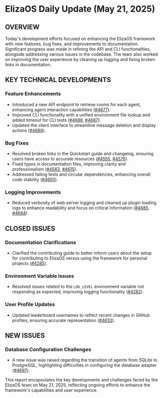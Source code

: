 # ElizaOS Daily Update (May 21, 2025)

## OVERVIEW 
Today's development efforts focused on enhancing the ElizaOS framework with new features, bug fixes, and improvements to documentation. Significant progress was made in refining the API and CLI functionalities, alongside addressing various issues in the codebase. The team also worked on improving the user experience by cleaning up logging and fixing broken links in documentation.

## KEY TECHNICAL DEVELOPMENTS

### Feature Enhancements
- Introduced a new API endpoint to retrieve rooms for each agent, enhancing agent interaction capabilities ([#4677](https://github.com/elizaos/eliza/pull/4677)).
- Improved CLI functionality with a unified environment file lookup and added timeout for CLI tests ([#4686](https://github.com/elizaos/eliza/pull/4686), [#4687](https://github.com/elizaos/eliza/pull/4687)).
- Updated the client interface to streamline message deletion and display actions ([#4689](https://github.com/elizaos/eliza/pull/4689)).

### Bug Fixes
- Resolved broken links in the Quickstart guide and changelog, ensuring users have access to accurate resources ([#4555](https://github.com/elizaos/eliza/pull/4555), [#4576](https://github.com/elizaos/eliza/pull/4576)).
- Fixed typos in documentation files, improving clarity and professionalism ([#4563](https://github.com/elizaos/eliza/pull/4563), [#4615](https://github.com/elizaos/eliza/pull/4615)).
- Addressed failing tests and circular dependencies, enhancing overall code stability ([#4605](https://github.com/elizaos/eliza/pull/4605)).

### Logging Improvements
- Reduced verbosity of web server logging and cleaned up plugin loading logs to enhance readability and focus on critical information ([#4685](https://github.com/elizaos/eliza/pull/4685), [#4684](https://github.com/elizaos/eliza/pull/4684)).

## CLOSED ISSUES

### Documentation Clarifications
- Clarified the contributing guide to better inform users about the setup for contributing to ElizaOS versus using the framework for personal projects ([#4285](https://github.com/elizaos/eliza/issues/4285)).

### Environment Variable Issues
- Resolved issues related to the `LOG_LEVEL` environment variable not responding as expected, improving logging functionality ([#4282](https://github.com/elizaos/eliza/issues/4282)).

### User Profile Updates
- Updated leaderboard usernames to reflect recent changes in GitHub profiles, ensuring accurate representation ([#4632](https://github.com/elizaos/eliza/issues/4632)).

## NEW ISSUES

### Database Configuration Challenges
- A new issue was raised regarding the transition of agents from SQLite to PostgreSQL, highlighting difficulties in configuring the database adapter ([#4697](https://github.com/elizaos/eliza/issues/4697)). 

This report encapsulates the key developments and challenges faced by the ElizaOS team on May 21, 2025, reflecting ongoing efforts to enhance the framework's capabilities and user experience.